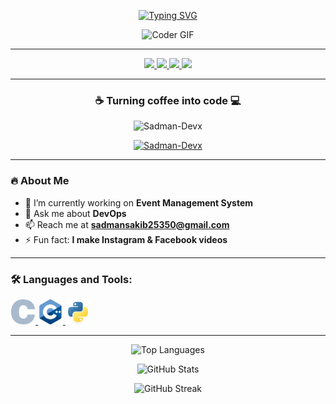 <!-- Typing SVG Banner -->
<p align="center">
  <a href="https://git.io/typing-svg">
    <img src="https://readme-typing-svg.herokuapp.com?font=Fira+Code&size=22&pause=1000&color=00C6FF&center=true&vCenter=true&width=600&lines=Hello+%F0%9F%91%8B!+I'm+Shadman+Hasan;Software+Engineering+Student+%40+DIU;Turning+Coffee+Into+Code+%E2%98%95%F0%9F%92%BB;Always+Learning+New+Things+%F0%9F%93%9A" alt="Typing SVG" />
  </a>
</p>

<!-- Coder GIF -->
<div align="center">
  <img alt="Coder GIF" height="250" width="350" src="https://images.squarespace-cdn.com/content/v1/5769fc401b631bab1addb2ab/1541580611624-TE64QGKRJG8SWAIUS7NS/ke17ZwdGBToddI8pDm48kPoswlzjSVMM-SxOp7CV59BZw-zPPgdn4jUwVcJE1ZvWQUxwkmyExglNqGp0IvTJZamWLI2zvYWH8K3-s_4yszcp2ryTI0HqTOaaUohrI8PI6FXy8c9PWtBlqAVlUS5izpdcIXDZqDYvprRqZ29Pw0o/coding-freak.gif" />
</div>

---

<!-- Social Links -->
<div align="center">
  <a href="https://www.instagram.com/YOUR_USERNAME/" target="_blank">
    <img src="https://img.shields.io/static/v1?message=Instagram&logo=instagram&label=&color=E4405F&logoColor=white&labelColor=&style=for-the-badge" height="35" />
  </a>
  <a href="https://discordapp.com/users/YOUR_DISCORD_ID" target="_blank">
    <img src="https://img.shields.io/static/v1?message=Discord&logo=discord&label=&color=7289DA&logoColor=white&labelColor=&style=for-the-badge" height="35" />
  </a>
  <a href="mailto:sadmansakib25350@gmail.com" target="_blank">
    <img src="https://img.shields.io/static/v1?message=Gmail&logo=gmail&label=&color=D14836&logoColor=white&labelColor=&style=for-the-badge" height="35" />
  </a>
  <a href="https://www.linkedin.com/in/YOUR_LINKEDIN/" target="_blank">
    <img src="https://img.shields.io/static/v1?message=LinkedIn&logo=linkedin&label=&color=0077B5&logoColor=white&labelColor=&style=for-the-badge" height="35" />
  </a>
</div>

---

<h3 align="center">☕ Turning coffee into code 💻</h3>

<!-- Profile Views & Trophies -->
<p align="center"> 
  <img src="https://komarev.com/ghpvc/?username=Sadman-Devx&label=Profile%20views&color=0e75b6&style=flat" alt="Sadman-Devx" /> 
</p>

<p align="center"> 
  <a href="https://github.com/ryo-ma/github-profile-trophy">
    <img src="https://github-profile-trophy.vercel.app/?username=Sadman-Devx&theme=gruvbox&row=1&column=6" alt="Sadman-Devx" />
  </a> 
</p>

---

### 🔥 About Me  
- 🔭 I’m currently working on **Event Management System**  
- 💬 Ask me about **DevOps**  
- 📫 Reach me at **sadmansakib25350@gmail.com**  
- ⚡ Fun fact: **I make Instagram & Facebook videos**  

---

<h3 align="left">🛠 Languages and Tools:</h3>
<p align="left"> 
  <a href="https://www.cprogramming.com/" target="_blank"> 
    <img src="https://raw.githubusercontent.com/devicons/devicon/master/icons/c/c-original.svg" alt="c" width="40" height="40"/> 
  </a> 
  <a href="https://www.w3schools.com/cpp/" target="_blank"> 
    <img src="https://raw.githubusercontent.com/devicons/devicon/master/icons/cplusplus/cplusplus-original.svg" alt="cplusplus" width="40" height="40"/> 
  </a> 
  <a href="https://www.python.org/" target="_blank"> 
    <img src="https://raw.githubusercontent.com/devicons/devicon/master/icons/python/python-original.svg" alt="python" width="40" height="40"/> 
  </a> 
</p>

---

<!-- GitHub Stats -->
<p align="center">
  <img src="https://github-readme-stats.vercel.app/api/top-langs?username=Sadman-Devx&show_icons=true&locale=en&layout=compact&theme=radical" alt="Top Languages" />
</p>

<p align="center">
  <img src="https://github-readme-stats.vercel.app/api?username=Sadman-Devx&show_icons=true&locale=en&theme=radical" alt="GitHub Stats" />
</p>

<!-- GitHub Streak -->
<p align="center">
  <img src="https://github-readme-streak-stats.herokuapp.com/?user=Sadman-Devx&theme=radical" alt="GitHub Streak" />
</p>

